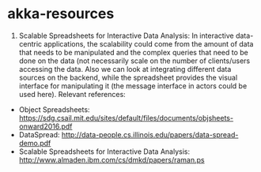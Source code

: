 # akka-resources

1) Scalable Spreadsheets for Interactive Data Analysis: In interactive data-centric applications, the scalability could come from the amount of data that needs to be manipulated and the complex queries that need to be done on the data (not necessarily scale on the number of clients/users accessing the data. Also we can look at integrating different data sources on the backend, while the spreadsheet provides the visual interface for manipulating it (the message interface in actors could be used here). 
Relevant references:
- Object Spreadsheets: https://sdg.csail.mit.edu/sites/default/files/documents/objsheets-onward2016.pdf
- DataSpread: http://data-people.cs.illinois.edu/papers/data-spread-demo.pdf
- Scalable	Spreadsheets	for	Interactive	Data Analysis: http://www.almaden.ibm.com/cs/dmkd/papers/raman.ps
